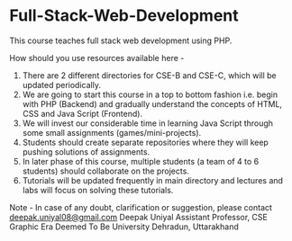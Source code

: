 # Full-Stack-Web-Development
This course teaches full stack web development using PHP.

How should you use resources available here - 
  1. There are 2 different directories for CSE-B and CSE-C, which will be updated periodically.
  2. We are going to start this course in a top to bottom fashion i.e. begin with PHP (Backend) and gradually understand the concepts of HTML, CSS and Java Script (Frontend).
  3. We will invest our considerable time in learning Java Script through some small assignments (games/mini-projects).
  4. Students should create separate repositories where they will keep pushing solutions of assignments.
  5. In later phase of this course, multiple students (a team of 4 to 6 students) should collaborate on the projects.
  6. Tutorials will be updated frequently in main directory and lectures and labs will
     focus on solving these tutorials.


Note - In case of any doubt, clarification or suggestion, please contact deepak.uniyal08@gmail.com
Deepak Uniyal
Assistant Professor, CSE
Graphic Era Deemed To Be University
Dehradun, Uttarakhand

